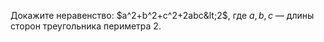 Докажите неравенство: $a^2+b^2+c^2+2abc&lt;2$, где $a, b, c$ — длины сторон треугольника периметра 2.